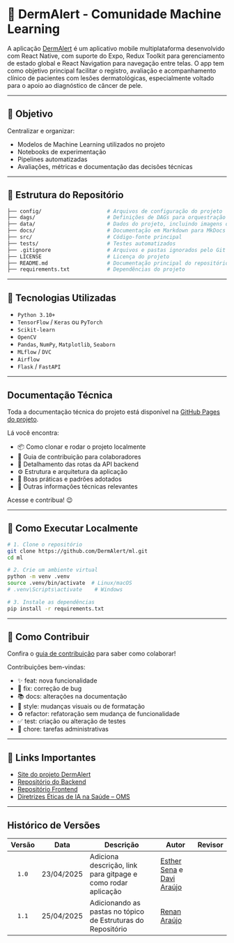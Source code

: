 
# 🤖 DermAlert - Comunidade Machine Learning

A aplicação  [DermAlert](https://github.com/DermAlert/dermalert.github.io) é um aplicativo mobile multiplataforma desenvolvido com React Native, com suporte do Expo, Redux Toolkit para gerenciamento de estado global e React Navigation para navegação entre telas. O app tem como objetivo principal facilitar o registro, avaliação e acompanhamento clínico de pacientes com lesões dermatológicas, especialmente voltado para o apoio ao diagnóstico de câncer de pele.

---

## 📌 Objetivo

Centralizar e organizar:
- Modelos de Machine Learning utilizados no projeto
- Notebooks de experimentação
- Pipelines automatizadas
- Avaliações, métricas e documentação das decisões técnicas

---

## 📁 Estrutura do Repositório

```bash
├── config/                     # Arquivos de configuração do projeto
├── dags/                       # Definições de DAGs para orquestração com Airflow
├── data/                       # Dados do projeto, incluindo imagens divididas em treino e teste
├── docs/                       # Documentação em Markdown para MkDocs
├── src/                        # Código-fonte principal
├── tests/                      # Testes automatizados
├── .gitignore                  # Arquivos e pastas ignorados pelo Git
├── LICENSE                     # Licença do projeto
├── README.md                   # Documentação principal do repositório
├── requirements.txt            # Dependências do projeto
```

---

## 🚀 Tecnologias Utilizadas

- `Python 3.10+`
- `TensorFlow` / `Keras` ou `PyTorch`
- `Scikit-learn`
- `OpenCV`
- `Pandas`, `NumPy`, `Matplotlib`, `Seaborn`
- `MLflow` / `DVC`
- `Airflow`
- `Flask` / `FastAPI`

---
## Documentação Técnica

Toda a documentação técnica do projeto está disponível na [GitHub Pages do projeto](https://www.dermalert.ai/land/dist/index.html).  

Lá você encontra:

- 📦 Como clonar e rodar o projeto localmente  
- 🚀 Guia de contribuição para colaboradores  
- 📡 Detalhamento das rotas da API backend  
- ⚙️ Estrutura e arquitetura da aplicação  
- 🧪 Boas práticas e padrões adotados  
- 📖 Outras informações técnicas relevantes

Acesse e contribua! 😉

----

## 🧪 Como Executar Localmente

```bash
# 1. Clone o repositório
git clone https://github.com/DermAlert/ml.git
cd ml

# 2. Crie um ambiente virtual
python -m venv .venv
source .venv/bin/activate  # Linux/macOS
# .venv\Scripts\activate    # Windows

# 3. Instale as dependências
pip install -r requirements.txt
```

---

## 🤝 Como Contribuir

Confira o [guia de contribuição](https://www.dermalert.ai/guia-de-contribuicao/) para saber como colaborar!

Contribuições bem-vindas:

- :sparkles: feat: nova funcionalidade
- :bug: fix: correção de bug
- :books: docs: alterações na documentação
- :art: style: mudanças visuais ou de formatação
- :recycle: refactor: refatoração sem mudança de funcionalidade
- :white_check_mark: test: criação ou alteração de testes
- :wrench: chore: tarefas administrativas

  
---


## 📎 Links Importantes

- [Site do projeto DermAlert](https://www.dermalert.ai/land/dist/index.html)
- [Repositório do Backend](https://github.com/DermAlert/dermalert-backend)
- [Repositório Frontend](https://github.com/DermAlert/dermalert-frontend)
- [Diretrizes Éticas de IA na Saúde – OMS](https://www.who.int/publications/i/item/9789240029200)

---


## Histórico de Versões

| Versão | Data | Descrição | Autor | Revisor |
| :----: | ---- | --------- | ----- | ------- |
| `1.0`  |23/04/2025| Adiciona descrição, link para gitpage e como rodar aplicação | [Esther Sena](https://github.com/esmsena) e [Davi Araújo](https://github.com/dcasseb) |   |
| `1.1`  |25/04/2025| Adicionando as pastas no tópico de Estruturas do Repositório | [Renan Araújo](https://github.com/renantfm4)  |   |

